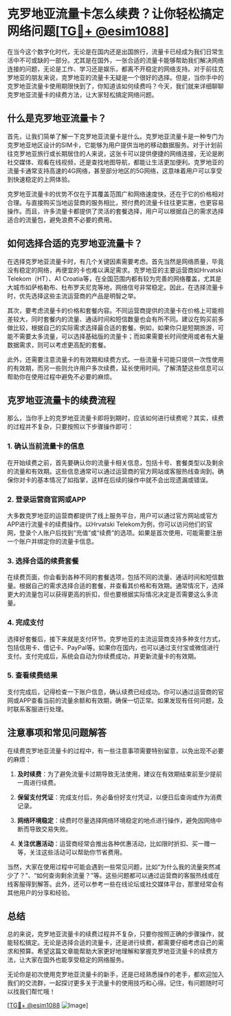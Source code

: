 # 克罗地亚流量卡怎么续费？让你轻松搞定网络问题[[TG💪+ @esim1088](https://t.me/s/esim1088)]

在当今这个数字化时代，无论是在国内还是出国旅行，流量卡已经成为我们日常生活中不可或缺的一部分。尤其是在国外，一张合适的流量卡能够帮助我们解决网络连接的问题，无论是工作、学习还是娱乐，都离不开稳定的网络支持。对于前往克罗地亚的朋友来说，克罗地亚的流量卡无疑是一个很好的选择。但是，当你手中的克罗地亚流量卡使用期限快到了，你知道该如何续费吗？今天，我们就来详细聊聊克罗地亚流量卡的续费方法，让大家轻松搞定网络问题。

## 什么是克罗地亚流量卡？

首先，让我们简单了解一下克罗地亚流量卡是什么。克罗地亚流量卡是一种专门为克罗地亚地区设计的SIM卡，它能够为用户提供当地的移动数据服务。对于计划前往克罗地亚旅行或长期居住的人来说，这张卡可以提供便捷的网络连接，无论是刷社交媒体、观看在线视频，还是查找地图导航，都能让生活更加便利。克罗地亚的流量卡通常支持高速的4G网络，甚至部分地区的5G网络，这意味着用户可以享受到快速稳定的上网体验。

克罗地亚流量卡的优势不仅在于其覆盖范围广和网络速度快，还在于它的价格相对合理。与直接购买当地运营商的服务相比，预付费的流量卡往往更实惠，也更容易操作。而且，许多流量卡都提供了灵活的套餐选择，用户可以根据自己的需求选择适合的流量包，避免浪费不必要的费用。

## 如何选择合适的克罗地亚流量卡？

在选择克罗地亚流量卡时，有几个关键因素需要考虑。首先当然是网络质量，毕竟没有稳定的网络，再便宜的卡也难以满足需求。克罗地亚的主要运营商如Hrvatski Telekom（HT）、A1 Croatia等，在全国范围内都有较为完善的网络覆盖，尤其是大城市如萨格勒布、杜布罗夫尼克等地，网络信号非常稳定。因此，在选择流量卡时，优先选择这些主流运营商的产品是明智之举。

其次，要考虑流量卡的价格和套餐内容。不同运营商提供的流量卡在价格上可能相差较大，同时套餐内的流量、通话时间和短信数量也会有所不同。建议在购买前多做比较，根据自己的实际需求选择最合适的套餐。例如，如果你只是短期旅游，可能不需要太多流量，可以选择基础版的流量卡；而如果需要长时间使用或者有大量数据需求，则可以考虑更高配的套餐。

此外，还需要注意流量卡的有效期和续费方式。一些流量卡可能只提供一次性使用的有效期，而另一些则允许用户多次续费，延长使用时间。了解清楚这些信息可以帮助你在使用过程中避免不必要的麻烦。

## 克罗地亚流量卡的续费流程

那么，当你手上的克罗地亚流量卡即将到期时，应该如何进行续费呢？其实，续费的过程并不复杂，只要按照以下步骤操作即可：

### 1. 确认当前流量卡的信息

在开始续费之前，首先要确认你的流量卡相关信息，包括卡号、套餐类型以及剩余的流量和有效期。这些信息通常可以通过运营商的官方网站或客服热线查询到。确保你对卡的基本情况了如指掌，这样在后续的操作中就不会出现遗漏或错误。

### 2. 登录运营商官网或APP

大多数克罗地亚的运营商都提供了线上服务平台，用户可以通过官方网站或官方APP进行流量卡的续费操作。以Hrvatski Telekom为例，你可以访问他们的官网，登录个人账户后找到“充值”或“续费”的选项。如果是首次使用，可能需要注册一个账户并绑定你的流量卡信息。

### 3. 选择合适的续费套餐

在续费页面，你会看到各种不同的套餐选项，包括不同的流量、通话时间和短信数量。根据自己的需求选择合适的套餐，并查看其价格和有效期。通常情况下，选择更大的流量包可以获得更高的折扣，但也要根据实际情况决定是否需要这么多流量。

### 4. 完成支付

选择好套餐后，接下来就是支付环节。克罗地亚的主流运营商支持多种支付方式，包括信用卡、借记卡、PayPal等。如果你在国内，也可以通过支付宝或微信进行支付。支付完成后，系统会自动为你续费成功，并更新流量卡的有效期。

### 5. 查看续费结果

支付完成后，记得检查一下账户信息，确认续费已经成功。你可以通过运营商的官网或APP查看当前的流量余额和有效期，确保一切正常。如果发现有任何问题，及时联系客服进行处理。

## 注意事项和常见问题解答

在续费克罗地亚流量卡的过程中，有一些注意事项需要特别留意，以免出现不必要的麻烦：

1. **及时续费**：为了避免流量卡过期导致无法使用，建议在有效期结束前至少提前一周进行续费。
   
2. **保留支付凭证**：完成支付后，务必备份好支付凭证，以便日后查询或作为消费记录。

3. **网络环境稳定**：续费时尽量选择网络环境稳定的地点进行操作，避免因网络中断而导致交易失败。

4. **关注优惠活动**：运营商经常会推出各种优惠活动，比如限时折扣、买一赠一等，关注这些活动可以帮助你节省费用。

当然，大家在使用过程中可能会遇到一些常见问题，比如“为什么我的流量突然减少了？”、“如何查询剩余流量？”等。这些问题都可以通过运营商的客服热线或在线客服得到解答。此外，还可以参考一些在线论坛或社交媒体平台，那里经常会有其他用户的分享和经验。

## 总结

总的来说，克罗地亚流量卡的续费过程并不复杂，只要你按照正确的步骤操作，就能轻松搞定。无论是选择合适的流量卡，还是进行续费，都需要仔细考虑自己的需求和预算。希望这篇文章能帮助大家更好地理解和掌握克罗地亚流量卡的续费方法，让大家在国外也能享受稳定的网络服务。

无论你是初次使用克罗地亚流量卡的新手，还是已经熟悉操作的老手，都欢迎加入我们的交流群，一起探讨更多关于流量卡的使用技巧和心得。记住，有问题随时可以找我们帮忙哦！

[[TG💪+ @esim1088](https://t.me/s/esim1088) ![Image](https://i.postimg.cc/4NQfJmqS/Snipaste-2025-05-13-00-14-12.png)]